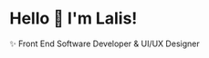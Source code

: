 
<h1>Hello 👋 I'm Lalis!</h1>

<div align="left">
✨  Front End Software Developer & UI/UX Designer<br>  
</p>
</div>

